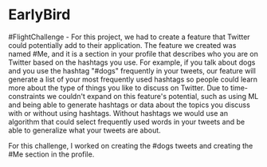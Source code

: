 # EarlyBird
#FlightChallenge - For this project, we had to create a feature that Twitter could potentially add to their application. The feature we created was named #Me, and it is a section in your profile that describes who you are on Twitter based on the hashtags you use. For example, if you talk about dogs and you use the hashtag "#dogs" frequently in your tweets, our feature will generate a list of your most frequently used hashtags so people could learn more about the type of things you like to discuss on Twitter. Due to time-constraints we couldn't expand on this feature's potential, such as using ML and being able to generate hashtags or data about the topics you discuss with or without using hashtags. Without hashtags we would use an algorithm that could select frequently used words in your tweets and be able to generalize what your tweets are about.

For this challenge, I worked on creating the #dogs tweets and creating the #Me section in the profile.
